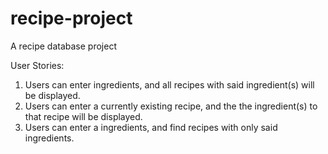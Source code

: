 # recipe-project
A recipe database project


User Stories:

1. Users can enter ingredients, and all recipes with said ingredient(s) will be displayed.
2. Users can enter a currently existing recipe, and the the ingredient(s) to that recipe will be displayed.
3. Users can enter a ingredients, and find recipes with only said ingredients. 
